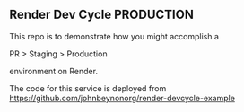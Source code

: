 ## Render Dev Cycle PRODUCTION

This repo is to demonstrate how you might accomplish a

PR > Staging > Production

environment on Render.

The code for this service is deployed from https://github.com/johnbeynonorg/render-devcycle-example

